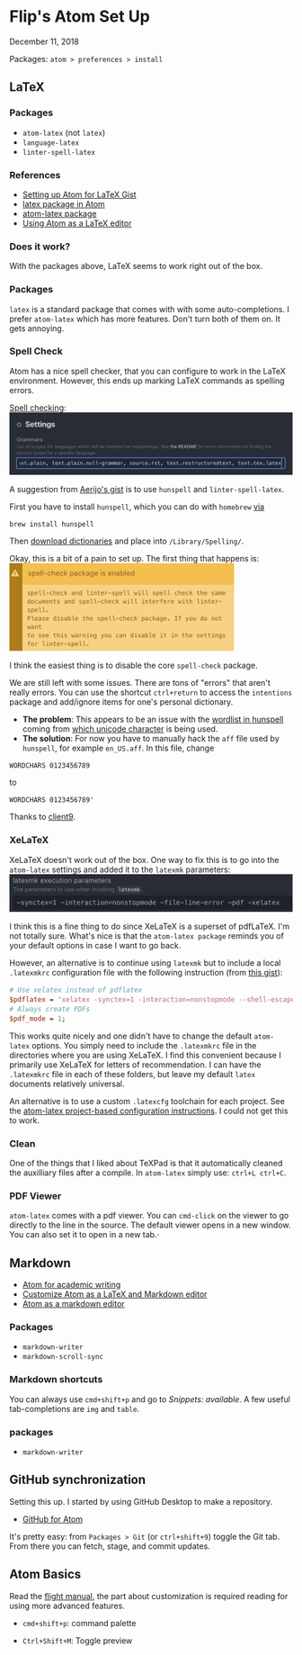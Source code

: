 # Flip's Atom Set Up
December 11, 2018

Packages: `atom > preferences > install`

## LaTeX

### Packages
* `atom-latex` (not `latex`)
* `language-latex`
* `linter-spell-latex`


### References

* [Setting up Atom for LaTeX Gist](https://gist.github.com/Aerijo/5b9522530715e5be6e89fc012e9a72a8)
* [latex package in Atom](https://atom.io/packages/latex)
* [atom-latex package](https://atom.io/packages/atom-latex)
* [Using Atom as a LaTeX editor](https://medium.com/@lucasrebscher/using-atom-as-a-latex-editor-93756de3d726)

### Does it work?

With the packages above, LaTeX seems to work right out of the box.


### Packages

`latex` is a standard package that comes with with some auto-completions. I prefer `atom-latex` which has more features. Don't turn both of them on. It gets annoying.

### Spell Check

Atom has a nice spell checker, that you can configure to work in the LaTeX environment. However, this ends up marking LaTeX commands as spelling errors.

[Spell checking](https://stackoverflow.com/questions/47704586/spell-check-for-latex-file-in-atom):
![Spell Check](figures/spellcheck_tex.png)


A suggestion from [Aerijo's gist](https://gist.github.com/Aerijo/5b9522530715e5be6e89fc012e9a72a8#getting-latex-working) is to use `hunspell` and `linter-spell-latex`.

First you have to install `hunspell`, which you can do with `homebrew` [via](http://pankdm.github.io/hunspell.html)
```
brew install hunspell
```
Then [download dictionaries](http://wordlist.aspell.net/dicts/) and place into `/Library/Spelling/`.

Okay, this is a bit of a pain to set up. The first thing that happens is:  
<img src="figures/linter_spellcheck.png" width="400px">

I think the easiest thing is to disable the core `spell-check` package.  

We are still left with some issues. There are tons of "errors" that aren't really errors. You can use the shortcut `ctrl+return` to access the `intentions` package and add/ignore items for one's personal dictionary.
* **The problem**: This appears to be an issue with the [wordlist in hunspell](https://github.com/en-wl/wordlist/issues/122) coming from [which unicode character](https://stackoverflow.com/questions/37675866/hunspell-match-words-with-apostrophe) is being used.
* **The solution**: For now you have to manually hack the `aff` file used by `hunspell`, for example `en_US.aff`. In this file, change
```
WORDCHARS 0123456789
```
to
```
WORDCHARS 0123456789'
```
Thanks to [client9](https://github.com/marcoagpinto/aoo-mozilla-en-dict/issues/23).



### XeLaTeX

XeLaTeX doesn't work out of the box. One way to fix this is to go into the `atom-latex` settings and added it to the `latexmk` parameters:
![xelatex option](figures/xelatex.png)

I think this is a fine thing to do since XeLaTeX is a superset of pdfLaTeX. I'm not totally sure. What's nice is that the `atom-latex package` reminds you of your default options in case I want to go back.

However, an alternative is to continue using `latexmk` but to include a local `.latexmkrc` configuration file with the following instruction (from [this gist](https://gist.github.com/fnurl/3117980)):

```perl
# Use xelatex instead of pdflatex
$pdflatex = 'xelatex -synctex=1 -interaction=nonstopmode --shell-escape %O %S';
# Always create PDFs
$pdf_mode = 1;
```

This works quite nicely and one didn't have to change the default `atom-latex` options. You simply need to include the `.latexmkrc` file in the directories where you are using XeLaTeX. I find this convenient because I primarily use XeLaTeX for letters of recommendation. I can have the `.latexmkrc` file in each of these folders, but leave my default `latex` documents relatively universal.


An alternative is to use a custom `.latexcfg` toolchain for each project.  See the [atom-latex project-based configuration instructions](https://github.com/James-Yu/Atom-LaTeX#-set-per-project-latex-toolchain). I could not get this to work.


### Clean

One of the things that I liked about TeXPad is that it automatically cleaned the auxilliary files after a compile. In `atom-latex` simply use: `ctrl+L ctrl+C`.

### PDF Viewer

`atom-latex` comes with a pdf viewer. You can `cmd-click` on the viewer to go directly to the line in the source. The default viewer opens in a new window. You can also set it to open in a new tab.·



## Markdown

* [Atom for academic writing](https://discuss.atom.io/t/using-atom-for-academic-writing/19222)
* [Customize Atom as a LaTeX and Markdown editor](http://yangjl.com/en/codes/2016/09/09/atom)
* [Atom as a markdown editor](https://www.news47ell.com/how-to/atom-best-markdown-editor-mac/)

### Packages
* `markdown-writer`
* `markdown-scroll-sync`



### Markdown shortcuts

You can always use `cmd+shift+p` and go to *Snippets: available*. A few useful tab-completions are `img` and `table`.

### packages

* `markdown-writer`

## GitHub synchronization

Setting this up. I started by using GitHub Desktop to make a repository.

* [GitHub for Atom](https://github.atom.io)

It's pretty easy: from `Packages > Git` (or  `ctrl+shift+9`) toggle the Git tab. From there you can fetch, stage, and commit updates.



## Atom Basics

Read the [flight manual](https://flight-manual.atom.io), the part about customization is required reading for using more advanced features.

* `cmd+shift+p`: command palette

* `Ctrl+Shift+M`: Toggle preview
